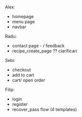 Alex:

- homepage
- menu page
- navbar

Radu:

- contact page - / feedback
- recipe_create_page ?? clarificari

Sebi:

- checkout
- add to cart
- cart/ open order

Filip:

- login
- register
- recover_pass flow (4 templates)